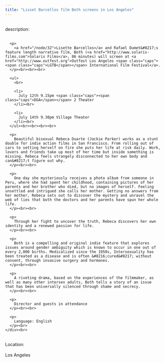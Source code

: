 ```yaml
---
title: "Lisset Barcellos film Both screens in Los Angeles"
---
```


<div class="flexinode-body flexinode-2">
  <div class="flexinode-textarea-1">
    <div class="form-item">
      <br> <label>description:</label><br /> <br> 
      
      <p>
        <a href="/node/32">Lisette Barcellos</a> and Rafael Dumet&#8217;s feature length narrative film, Both (<a href="http://www.solaris-films.com">Solaris Films</a>, 86 minutes) will screen at <a href="http://www.outfest.org">Outfest Los Angeles <span class="caps"><span class="caps">LGTB</span></span> International Film Festival</a>.
      </p><br><br><br>
      
      <ul>
        <br>
        
        <li>
          July 12th 9.15pm <span class="caps"><span class="caps">DGA</span></span> 2 Theater
        </li><br>
        
        <li>
          July 14th 9.30pm Village Theater
        </li><br>
      </ul><br><br><br><br>
      
      <p>
        Beautiful bisexual Rebeca Duarte (Jackie Parker) works as a stunt double for indie action films in San Francisco. From rolling out of cars to setting herself on fire she puts her life at risk daily. Work, lovers and friends take up most of her time but inside something is missing. Rebeca feels strangely disconnected to her own body and can&#8217;t figure out why.
      </p><br><br>
      
      <p>
        One day she mysteriously receives a photo album from someone in Peru, where she had spent her childhood, containing pictures of her parents and her brother who died, but no images of herself. Feeling unsettled and intrigued she calls her mother. Getting no answers from her mother, Rebeca sets out to discover the mystery and unravel the web of lies that both the doctors and her parents have spun her whole life.
      </p><br><br>
      
      <p>
        Through her fight to uncover the truth, Rebeca discovers her own identity and a renewed passion for life.
      </p><br><br>
      
      <p>
        Both is a compelling and original indie feature that explores issues around gender ambiguity which is known to occur in one out of every 2,000 births. Medicalized since the 1950s, Intersexuality has been treated as a disease and is often &#8216;cured&#8217; without consent, through invasive surgery and hormones.
      </p><br><br>
      
      <p>
        A riveting drama, based on the experiences of the filmmaker, as well as many other intersex adults, Both tells a story of an issue that has been universally silenced through shame and secrecy.
      </p><br><br>
      
      <p>
        Director and guests in attendance
      </p><br><br>
      
      <p>
        Language: English
      </p><br>
    </div><br>
  </div>
  
  <div class="flexinode-textfield-2">
    <div class="form-item">
      <br> <label>Location:</label><br /> <br> Los Angeles<br>
    </div><br>
  </div>
</div>